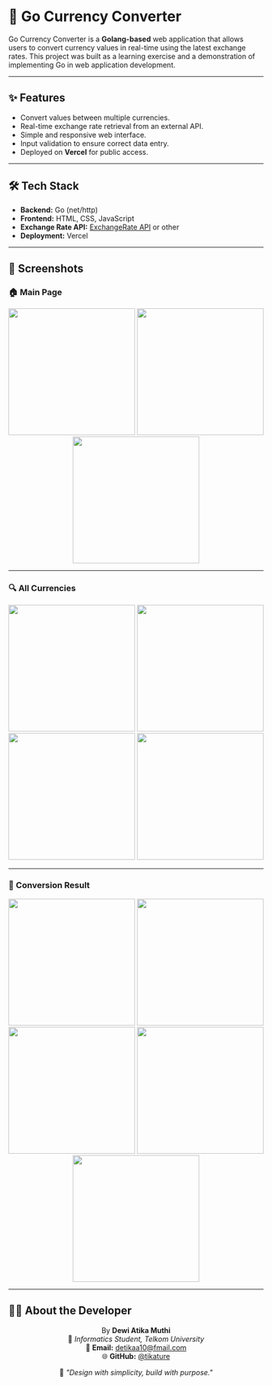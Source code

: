 # 💱 Go Currency Converter

Go Currency Converter is a **Golang-based** web application that allows users to convert currency values in real-time using the latest exchange rates. This project was built as a learning exercise and a demonstration of implementing Go in web application development.

---

## ✨ Features
- Convert values between multiple currencies.
- Real-time exchange rate retrieval from an external API.
- Simple and responsive web interface.
- Input validation to ensure correct data entry.
- Deployed on **Vercel** for public access.

---

## 🛠️ Tech Stack
- **Backend:** Go (net/http)
- **Frontend:** HTML, CSS, JavaScript
- **Exchange Rate API:** [ExchangeRate API](https://exchangerate.host/) or other
- **Deployment:** Vercel

---

## 📸 Screenshots
### 🏠 Main Page
<p align="center">
  <img src="captures/home-lp.png" height="250"/>
  <img src="captures/home-lp2.png" height="250"/>
  <img src="captures/home-hp.png" height="250"/>
</p>

---
### 🔍 All Currencies
<p align="center">
  <img src="captures/create-lp.png" height="250"/>
  <img src="captures/login-lp.png" height="250"/>
  <br>
  <img src="captures/create-hp.png" height="250"/>
  <img src="captures/login-hp.png" height="250"/>
</p>

---
### 💭 Conversion Result 
<p align="center">
  <img src="captures/dashboardpoll-lp.png" height="250"/>
  <img src="captures/dashboard-hp.png" height="250"/>
  <img src="captures/createpoll-hp.png" height="250"/>
  <img src="captures/createpoll-hp2.png" height="250"/>
  <img src="captures/detailpoll-hp.png" height="250"/>
</p>

---

## 👩‍💻 About the Developer
<div align="center">

By **Dewi Atika Muthi**  
📍 _Informatics Student, Telkom University_  
📧 **Email:** detikaa10@fmail.com  
🌐 **GitHub:** [@tikature](https://github.com/tikature)  

💬 *"Design with simplicity, build with purpose."*
</div>
